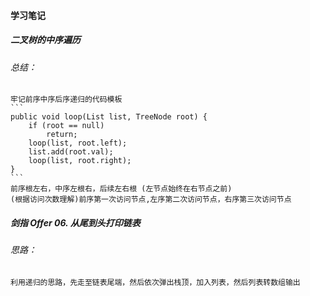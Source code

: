 #### 学习笔记

##### 二叉树的中序遍历
###### 总结：
	牢记前序中序后序递归的代码模板
	```
	public void loop(List list, TreeNode root) {
		if (root == null) 
			return;
		loop(list, root.left);
		list.add(root.val);
		loop(list, root.right);
	}
	```
	前序根左右，中序左根右，后续左右根 (左节点始终在右节点之前)
	(根据访问次数理解)前序第一次访问节点,左序第二次访问节点，右序第三次访问节点


##### 剑指 Offer 06. 从尾到头打印链表
###### 思路：
	利用递归的思路，先走至链表尾端，然后依次弹出栈顶，加入列表，然后列表转数组输出